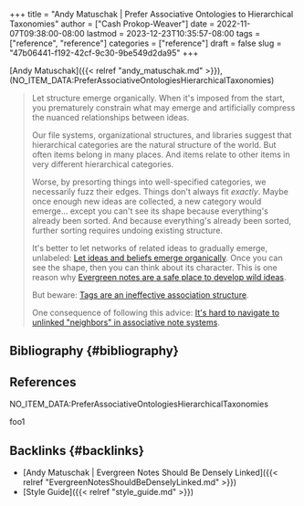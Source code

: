 +++
title = "Andy Matuschak | Prefer Associative Ontologies to Hierarchical Taxonomies"
author = ["Cash Prokop-Weaver"]
date = 2022-11-07T09:38:00-08:00
lastmod = 2023-12-23T10:35:57-08:00
tags = ["reference", "reference"]
categories = ["reference"]
draft = false
slug = "47b06441-f192-42cf-9c30-9be549d2da95"
+++

[Andy Matuschak]({{< relref "andy_matuschak.md" >}}), (NO_ITEM_DATA:PreferAssociativeOntologiesHierarchicalTaxonomies)

> Let structure emerge organically. When it's imposed from the start, you prematurely constrain what may emerge and artificially compress the nuanced relationships between ideas.
>
> Our file systems, organizational structures, and libraries suggest that hierarchical categories are the natural structure of the world. But often items belong in many places. And items relate to other items in very different hierarchical categories.
>
> Worse, by presorting things into well-specified categories, we necessarily fuzz their edges. Things don't always fit _exactly_. Maybe once enough new ideas are collected, a new category would emerge... except you can't see its shape because everything's already been sorted. And because everything's already been sorted, further sorting requires undoing existing structure.
>
> It's better to let networks of related ideas to gradually emerge, unlabeled: [Let ideas and beliefs emerge organically](https://notes.andymatuschak.org/z5uSCvx3W2GdzBVhWAAXrrCcykJ8SHimdJzg7). Once you can see the shape, then you can think about its character. This is one reason why [Evergreen notes are a safe place to develop wild ideas](https://notes.andymatuschak.org/z8RTzukqNLKFXzqLwx25HrUrg5E5jiziGznWB).
>
> But beware: [Tags are an ineffective association structure](https://notes.andymatuschak.org/z3MzhvmesiD2htMaEFQJif7gJgyaHAQvKH49Z).
>
> One consequence of following this advice: [It's hard to navigate to unlinked "neighbors" in associative note systems](https://notes.andymatuschak.org/zT6iA52811NuLvbU9W8ixeDc3KUqyCT1wN8).


## Bibliography {#bibliography}

## References

<style>.csl-entry{text-indent: -1.5em; margin-left: 1.5em;}</style><div class="csl-bib-body">
  <div class="csl-entry">NO_ITEM_DATA:PreferAssociativeOntologiesHierarchicalTaxonomies</div>
</div>

foo1


## Backlinks {#backlinks}

-   [Andy Matuschak | Evergreen Notes Should Be Densely Linked]({{< relref "EvergreenNotesShouldBeDenselyLinked.md" >}})
-   [Style Guide]({{< relref "style_guide.md" >}})
